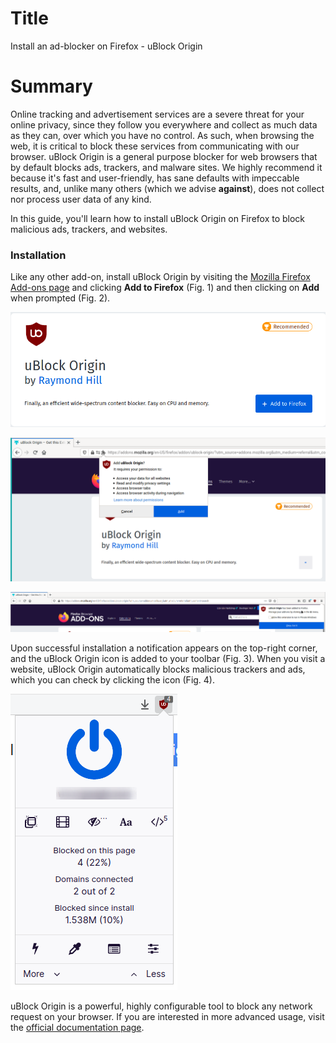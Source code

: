 # Title  #
Install an ad-blocker on Firefox - uBlock Origin

# Summary #

Online tracking and advertisement services are a severe threat for your online
privacy, since they follow you everywhere and collect as much data as they can,
over which you have no control. As such, when browsing the web, it is critical
to block these services from communicating with our browser. uBlock Origin is a
general purpose blocker for web browsers that by default blocks ads, trackers,
and malware sites. We highly recommend it because it's fast and user-friendly,
has sane defaults with impeccable results, and, unlike many others (which we
advise **against**), does not collect nor process user data of any kind.

In this guide, you'll learn how to install uBlock Origin on Firefox to block
malicious ads, trackers, and websites.

### Installation ###
Like any other add-on, install uBlock Origin by visiting the [Mozilla Firefox
Add-ons page](https://addons.mozilla.org/en-US/firefox/addon/ublock-origin/) and
clicking **Add to Firefox** (Fig. 1) and then clicking on **Add** when prompted
(Fig. 2).

![Fig. 1: Download uBlock Origin](../images/Firefox/ublock-add.png)

![Fig. 2: Add uBlock Origin to Firefox](../images/Firefox/ublock-prompt.png)

![Fig. 3: Notification of successful installation](../images/Firefox/ublock-notify.png)

Upon successful installation a notification appears on the top-right corner, and
the uBlock Origin icon is added to your toolbar (Fig. 3). When you visit a
website, uBlock Origin automatically blocks malicious trackers and ads, which
you can check by clicking the icon (Fig. 4).

![Fig. 4: uBlock Origin pop-up interface](../images/Firefox/ublock-test.png)

uBlock Origin is a powerful, highly configurable tool to block any network
request on your browser. If you are interested in more advanced usage, visit the
[official documentation page](https://github.com/gorhill/uBlock/wiki).
